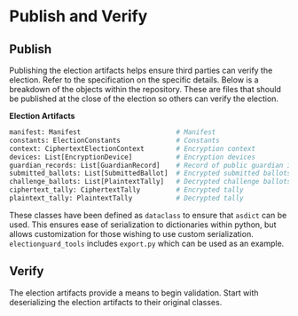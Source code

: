# Publish and Verify

## Publish

Publishing the election artifacts helps ensure third parties can verify the election. Refer to the specification on the specific details. Below is a breakdown of the objects within the repository. These are files that should be published at the close of the election so others can verify the election.

**Election Artifacts**

```py
manifest: Manifest                        # Manifest
constants: ElectionConstants              # Constants
context: CiphertextElectionContext        # Encryption context
devices: List[EncryptionDevice]           # Encryption devices
guardian_records: List[GuardianRecord]    # Record of public guardian information
submitted_ballots: List[SubmittedBallot]  # Encrypted submitted ballots
challenge_ballots: List[PlaintextTally]   # Decrypted challenge ballots
ciphertext_tally: CiphertextTally         # Encrypted tally
plaintext_tally: PlaintextTally           # Decrypted tally
```

These classes have been defined as `dataclass` to ensure that `asdict` can be used. This ensures ease of serialization to dictionaries within python, but allows customization for those wishing to use custom serialization. `electionguard_tools` includes `export.py` which can be used as an example.

## Verify

The election artifacts provide a means to begin validation. Start with deserializing the election artifacts to their original classes.
